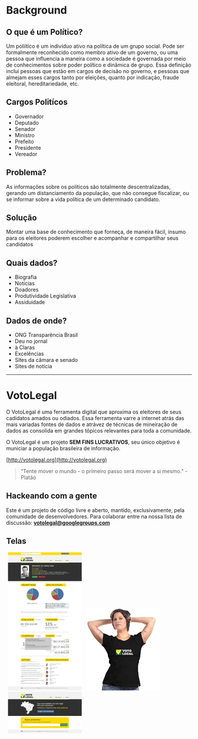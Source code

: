 # Background

## O que é um Político?

Um poliítico é um indivíduo ativo na política de um grupo social. Pode ser formalmente reconhecido como membro ativo de um governo, ou uma pessoa que influencia a maneira como a sociedade é governada por meio de conhecimentos sobre poder político e dinâmica de grupo. Essa definição inclui pessoas que estão em cargos de decisão no governo, e pessoas que almejam esses cargos tanto por eleições, quanto por indicação, fraude eleitoral, hereditariedade, etc.

## Cargos Politícos

* Governador
* Deputado
* Senador
* Ministro
* Prefeito
* Presidente
* Vereador

## Problema?

As informações sobre os políticos são totalmente descentralizadas, gerando um distanciamento da população, que não consegue fiscalizar, ou se informar sobre a vida política de um determinado candidato.

## Solução

Montar uma base de conhecimento que forneça, de maneira fácil, insumo para os eleitores poderem escolher e acompanhar e compartilhar seus candidatos

## Quais dados?

* Biografia
* Notícias
* Doadores
* Produtividade Legislativa
* Assiduidade

## Dados de onde?

* ONG Transparência Brasil
* Deu no jornal
* à Claras
* Excelências
* Sites da câmara e senado
* Sites de notícia

-------------

# VotoLegal

O VotoLegal é uma ferramenta digital que aproxima os eleitores de seus cadidatos amados ou odiados. Essa ferramenta varre a internet atrás das mais variadas fontes de dados e atrávez de técnicas de mineiração de dados as consolida em grandes tópicos relevantes para toda a comunidade.

O VotoLegal é um projeto **SEM FINS LUCRATIVOS**, seu único objetivo é municiar a população brasileira de informação.

[http://votolegal.org](http://votolegal.org)

> “Tente mover o mundo - o primeiro passo será mover a si mesmo.” - Platão

## Hackeando com a gente

Este é um projeto de código livre e aberto, mantido, exclusivamente, pela comunidade de desenvolvedores. Para colaborar entre na nossa lista de discussão: **votolegal@googlegroups.com**

## Telas

<img style='margin: 0 5px;' src='https://github.com/marcelnicolay/votolegal/raw/master/telas/PaginaPolitico_VotoLegal_20120905_V2.jpg' width='200' />
<img style='margin: 0 5px;' src='https://github.com/marcelnicolay/votolegal/raw/master/telas/camisa_feminina.jpg' width='200' />

<img style='margin: 0 5px;' src='https://github.com/marcelnicolay/votolegal/raw/master/telas/Home_VotoLegal_20120905_V2.jpg' width='200' />
